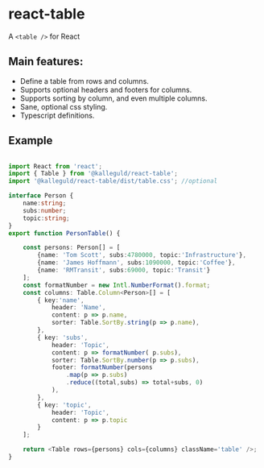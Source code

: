 # react-table

A  `<table />` for React

## Main features:

* Define a table from rows and columns.
* Supports optional headers and footers for columns.
* Supports sorting by column, and even multiple columns.
* Sane, optional css styling.
* Typescript definitions.

## Example

```typescript

import React from 'react';
import { Table } from '@kalleguld/react-table';
import '@kalleguld/react-table/dist/table.css'; //optional

interface Person {
    name:string;
    subs:number;
    topic:string;
}
export function PersonTable() {

    const persons: Person[] = [
        {name: 'Tom Scott', subs:4780000, topic:'Infrastructure'},
        {name: 'James Hoffmann', subs:1090000, topic:'Coffee'},
        {name: 'RMTransit', subs:69000, topic:'Transit'}
    ];
    const formatNumber = new Intl.NumberFormat().format;
    const columns: Table.Column<Person>[] = [
        { key:'name', 
            header: 'Name', 
            content: p => p.name, 
            sorter: Table.SortBy.string(p => p.name),
        },
        { key: 'subs', 
            header: 'Topic', 
            content: p => formatNumber( p.subs), 
            sorter: Table.SortBy.number(p => p.subs),
            footer: formatNumber(persons
                .map(p => p.subs)
                .reduce((total,subs) => total+subs, 0)
            ),
        },
        { key: 'topic', 
            header: 'Topic',
            content: p => p.topic 
        }
    ];

    return <Table rows={persons} cols={columns} className='table' />;
}

```